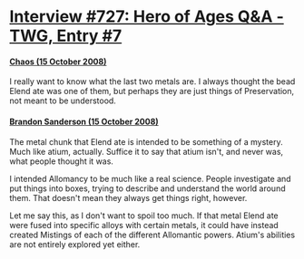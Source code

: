 # [Interview #727: Hero of Ages Q&A - TWG, Entry #7](https://www.theoryland.com/intvmain.php?i=727#7)

#### [Chaos (15 October 2008)](http://twg.17thshard.com/index.php?topic=6148.msg129094#msg129094)

I really want to know what the last two metals are. I always thought the bead Elend ate was one of them, but perhaps they are just things of Preservation, not meant to be understood.

#### [Brandon Sanderson (15 October 2008)](http://twg.17thshard.com/index.php?topic=6655.msg129108#msg129108)

The metal chunk that Elend ate is intended to be something of a mystery. Much like atium, actually. Suffice it to say that atium isn't, and never was, what people thought it was.

I intended Allomancy to be much like a real science. People investigate and put things into boxes, trying to describe and understand the world around them. That doesn't mean they always get things right, however.

Let me say this, as I don't want to spoil too much. If that metal Elend ate were fused into specific alloys with certain metals, it could have instead created Mistings of each of the different Allomantic powers. Atium's abilities are not entirely explored yet either.

